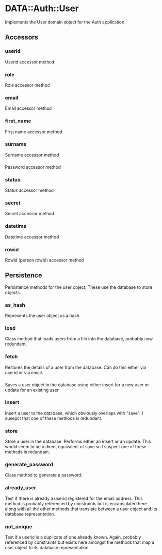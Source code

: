 # DATA::Auth::User

Implements the User domain object for the Auth application.

## Accessors

### userid

Userid accessor method

### role

Role accessor method

### email

Email accessor method

### first\_name

First name accessor method

### surname

Surname accessor method

### 

Password accessor method

### status

Status accessor method

### secret

Secret accessor method

### datetime

Datetime accessor method

### rowid

Rowid (person rowid) accessor method

## Persistence

Persistence methods for the user object. These use the database to store
objects.

### as\_hash

Represents the user object as a hash.

### load

Class method that loads users from a file into the database, probably now
redundant.

### fetch

Restores the details of a user from the database. Can do this either via userid
or via email.

### 

Saves a user object in the database using either insert for a new user or update
for an existing user.

### insert

Insert a user to the database, which obviously overlaps with "save". I susepct
that one of these methods is redundant.

### store

Store a user in the database. Performs either an insert or an update. This would
seem to be a direct equivalent of save so I suspect one of these methods is
redundant.

### generate\_password

Class method to generate a password.

### already\_user

Test if there is already a userid registered for the email address. This method
is probably referenced by constraints but is encapsulated here along with all
the other methods that translate between a user object and its database
representation.

### not\_unique

Test if a userid is a duplicate of one already known. Again, probably referenced
by constraints but exists here amongst the methods that map a user object to
its database representation.
